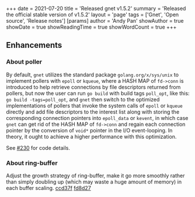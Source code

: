+++
date = 2021-07-20
title = 'Released gnet v1.5.2'
summary = 'Released the official stable version of v1.5.2'
layout = 'page'
tags = ['Gnet', 'Open source', 'Release notes']
[params]
  author = 'Andy Pan'
showAuthor = true
showDate = true
showReadingTime = true
showWordCount = true
+++

## Enhancements

### About poller

By default, `gnet` utilizes the standard package `golang.org/x/sys/unix` to implement pollers with `epoll` or `kqueue`, where a HASH MAP of `fd->conn` is introduced to help retrieve connections by file descriptors returned from pollers, but now the user can run `go build` with build tags `poll_opt`, like this: `go build -tags=poll_opt`, and `gnet` then switch to the optimized implementations of pollers that invoke the system calls of `epoll` or `kqueue` directly and add file descriptors to the interest list along with storing the corresponding connection pointers into `epoll_data` or `kevent`, in which case `gnet` can get rid of the HASH MAP of `fd->conn` and regain each connection pointer by the conversion of `void*` pointer in the I/O event-looping. In theory, it ought to achieve a higher performance with this optimization.

See [#230](https://github.com/panjf2000/gnet/pull/230) for code details.

### About ring-buffer

Adjust the growth strategy of ring-buffer, make it go more smoothly rather than simply doubling up (which may waste a huge amount of memory) in each buffer scaling. [ccd37f](https://github.com/panjf2000/gnet/commit/ccd37ff254e47ed4fff3feee79d88849d9444502) [fd8d27](https://github.com/panjf2000/gnet/commit/fd8d27ba98237a44c8d37ca9c9ecf02a7365ad44)